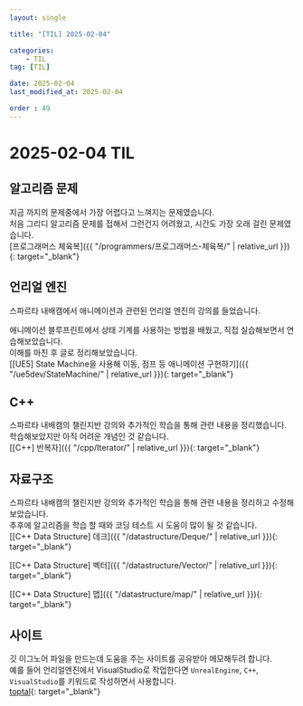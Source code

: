 ```yaml
---
layout: single

title: "[TIL] 2025-02-04"

categories:
    - TIL
tag: [TIL]

date: 2025-02-04
last_modified_at: 2025-02-04

order : 49
---
```


# 2025-02-04 TIL

## 알고리즘 문제

지금 까지의 문제중에서 가장 어렵다고 느껴지는 문제였습니다.  
처음 그리디 알고리즘 문제를 접해서 그런건지 어려웠고, 시간도 가장 오래 걸린 문제였습니다.  
[프로그래머스 체육복]({{ "/programmers/프로그래머스-체육복/" | relative_url }}){: target="_blank"}

## 언리얼 엔진

스파르타 내배캠에서 애니메이션과 관련된 언리얼 엔진의 강의를 들었습니다.

애니메이션 블루프린트에서 상태 기계를 사용하는 방법을 배웠고, 직접 실습해보면서 연습해보았습니다.  
이해를 마친 후 글로 정리해보았습니다.  
[[UE5] State Machine을 사용해 이동, 점프 등 애니메이션 구현하기]({{ "/ue5dev/StateMachine/" | relative_url }}){: target="_blank"}

## C++

스파르타 내배캠의 챌린지반 강의와 추가적인 학습을 통해 관련 내용을 정리했습니다.  
학습해보았지만 아직 어려운 개념인 것 같습니다.  
[[C++] 반복자]({{ "/cpp/Iterator/" | relative_url }}){: target="_blank"}

## 자료구조

스파르타 내배캠의 챌린지반 강의와 추가적인 학습을 통해 관련 내용을 정리하고 수정해보았습니다.  
추후에 알고리즘을 학습 할 때와 코딩 테스트 시 도움이 많이 될 것 같습니다.  
[[C++ Data Structure] 데크]({{ "/datastructure/Deque/" | relative_url }}){: target="_blank"}

[[C++ Data Structure] 벡터]({{ "/datastructure/Vector/" | relative_url }}){: target="_blank"}

[[C++ Data Structure] 맵]({{ "/datastructure/map/" | relative_url }}){: target="_blank"}

## 사이트

깃 이그노어 파일을 만드는데 도움을 주는 사이트를 공유받아 메모해두려 합니다.  
예를 들어 언리얼엔진에서 VisualStudio로 작업한다면 `UnrealEngine`, `C++`, `VisualStudio`를 키워드로 작성하면서 사용합니다.  
[toptal](https://www.toptal.com/developers/gitignore){: target="_blank"}